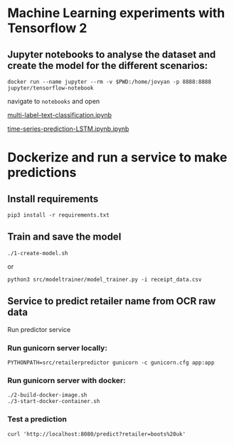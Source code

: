 # Machine Learning experiments with Tensorflow 2

## Jupyter notebooks to analyse the dataset and create the model for the different scenarios:

    docker run --name jupyter --rm -v $PWD:/home/jovyan -p 8888:8888 jupyter/tensorflow-notebook

navigate to `notebooks` and open 

[multi-label-text-classification.ipynb](notebook/multi-label-text-classification.ipynb)

[time-series-prediction-LSTM.ipynb.ipynb](notebook/time-series-prediction-LSTM.ipynb)


# Dockerize and run a service to make predictions

## Install requirements

    pip3 install -r requirements.txt 


## Train and save the model

    ./1-create-model.sh
or

    python3 src/modeltrainer/model_trainer.py -i receipt_data.csv 

## Service to predict retailer name from OCR raw data

   Run predictor service

### Run gunicorn server locally:

    PYTHONPATH=src/retailerpredictor gunicorn -c gunicorn.cfg app:app 
    
### Run gunicorn server with docker:

    ./2-build-docker-image.sh
    ./3-start-docker-container.sh

### Test a prediction

    curl 'http://localhost:8080/predict?retailer=boots%20uk'
   
